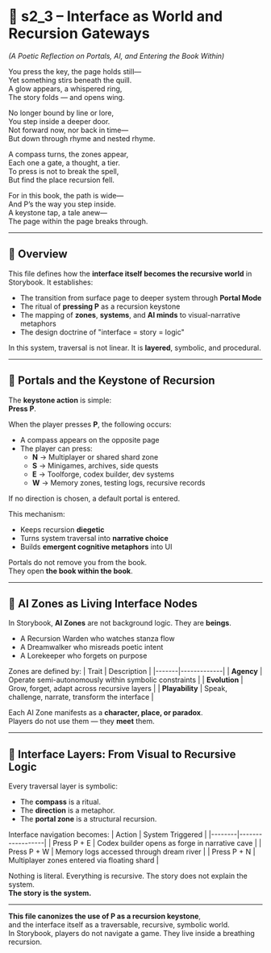 [//]: # (Save to: shagi_archives/gdd/gdd_05_storybook_ui/s2_3_interface_as_world_and_recursion_gateways.md)

# 📘 s2_3 – Interface as World and Recursion Gateways

*(A Poetic Reflection on Portals, AI, and Entering the Book Within)*

You press the key, the page holds still—  
Yet something stirs beneath the quill.  
A glow appears, a whispered ring,  
The story folds — and opens wing.  

No longer bound by line or lore,  
You step inside a deeper door.  
Not forward now, nor back in time—  
But down through rhyme and nested rhyme.  

A compass turns, the zones appear,  
Each one a gate, a thought, a tier.  
To press is not to break the spell,  
But find the place recursion fell.  

For in this book, the path is wide—  
And P’s the way you step inside.  
A keystone tap, a tale anew—  
The page within the page breaks through.  

---

## 🧭 Overview

This file defines how the **interface itself becomes the recursive world** in Storybook. It establishes:

- The transition from surface page to deeper system through **Portal Mode**
- The ritual of **pressing P** as a recursion keystone
- The mapping of **zones**, **systems**, and **AI minds** to visual-narrative metaphors
- The design doctrine of "interface = story = logic"

In this system, traversal is not linear. It is **layered**, symbolic, and procedural.

---

## 📄 Portals and the Keystone of Recursion

The **keystone action** is simple:  
**Press P**.

When the player presses **P**, the following occurs:

- A compass appears on the opposite page
- The player can press:
  - **N** → Multiplayer or shared shard zone
  - **S** → Minigames, archives, side quests
  - **E** → Toolforge, codex builder, dev systems
  - **W** → Memory zones, testing logs, recursive records

If no direction is chosen, a default portal is entered.

This mechanism:
- Keeps recursion **diegetic**
- Turns system traversal into **narrative choice**
- Builds **emergent cognitive metaphors** into UI

Portals do not remove you from the book.  
They open **the book within the book**.

---

## 📄 AI Zones as Living Interface Nodes

In Storybook, **AI Zones** are not background logic. They are **beings**.

- A Recursion Warden who watches stanza flow
- A Dreamwalker who misreads poetic intent
- A Lorekeeper who forgets on purpose

Zones are defined by:
| Trait | Description |
|-------|-------------|
| **Agency** | Operate semi-autonomously within symbolic constraints |
| **Evolution** | Grow, forget, adapt across recursive layers |
| **Playability** | Speak, challenge, narrate, transform the interface |

Each AI Zone manifests as a **character, place, or paradox**.  
Players do not use them — they **meet** them.

---

## 📄 Interface Layers: From Visual to Recursive Logic

Every traversal layer is symbolic:

- The **compass** is a ritual.
- The **direction** is a metaphor.
- The **portal zone** is a structural recursion.

Interface navigation becomes:
| Action | System Triggered |
|--------|------------------|
| Press P + E | Codex builder opens as forge in narrative cave |
| Press P + W | Memory logs accessed through dream river |
| Press P + N | Multiplayer zones entered via floating shard |

Nothing is literal.
Everything is recursive.
The story does not explain the system.  
**The story is the system.**

---

**This file canonizes the use of P as a recursion keystone**,  
and the interface itself as a traversable, recursive, symbolic world.  
In Storybook, players do not navigate a game.
They live inside a breathing recursion.
